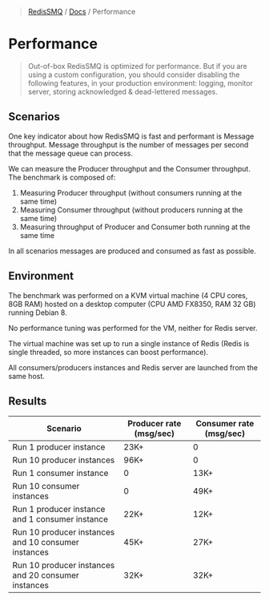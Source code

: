 >[RedisSMQ](../README.md) / [Docs](README.md) / Performance


# Performance

> Out-of-box RedisSMQ is optimized for performance. But if you are using a custom configuration, you should consider disabling the following features, in your production environment: logging, monitor server, storing acknowledged & dead-lettered messages.


## Scenarios

One key indicator about how RedisSMQ is fast and performant is Message throughput. Message throughput is the number of messages per second that the message queue can process.

We can measure the Producer throughput and the Consumer throughput. The benchmark is composed of:

1. Measuring Producer throughput (without consumers running at the same time)
2. Measuring Consumer throughput (without producers running at the same time)
3. Measuring throughput of Producer and Consumer both running at the same time

In all scenarios messages are produced and consumed as fast as possible.

## Environment

The benchmark was performed on a KVM virtual machine (4 CPU cores, 8GB RAM) hosted on a desktop computer (CPU AMD FX8350, RAM 32 GB) running Debian 8.

No performance tuning was performed for the VM, neither for Redis server.

The virtual machine was set up to run a single instance of Redis (Redis is single threaded, so more instances can boost performance).

All consumers/producers instances and Redis server are launched from the same host.

## Results

| Scenario                                            | Producer rate (msg/sec) | Consumer rate (msg/sec) |
|-----------------------------------------------------|-------------------------|-------------------------|
| Run 1 producer instance                             | 23K+                    | 0                       |
| Run 10 producer instances                           | 96K+                    | 0                       |
| Run 1 consumer instance                             | 0                       | 13K+                    |
| Run 10 consumer instances                           | 0                       | 49K+                    |
| Run 1 producer instance and 1 consumer instance     | 22K+                    | 12K+                    |
| Run 10 producer instances and 10 consumer instances | 45K+                    | 27K+                    |
| Run 10 producer instances and 20 consumer instances | 32K+                    | 32K+                    |
